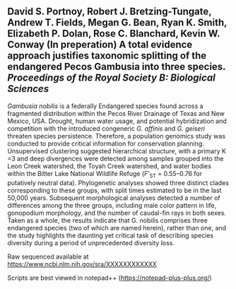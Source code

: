 ## David S. Portnoy, Robert J. Bretzing-Tungate, Andrew T. Fields, Megan G. Bean, Ryan K. Smith, Elizabeth P. Dolan, Rose C. Blanchard, Kevin W. Conway (In preperation) A total evidence approach justifies taxonomic splitting of the endangered Pecos Gambusia into three species. *Proceedings of the Royal Society B: Biological Sciences*

*Gambusia nobilis* is a federally Endangered species found across a fragmented distribution within the Pecos River Drainage of Texas and New Mexico, USA. Drought, human water usage, and potential hybridization and competition with the introduced congeneric *G. affinis* and *G. geiseri* threaten species persistence. Therefore, a population genomics study was conducted to provide critical information for conservation planning. Unsupervised clustering suggested hierarchical structure, with a primary K =3 and deep divergences were detected among samples grouped into the Leon Creek watershed, the Toyah Creek watershed, and water bodies within the Bitter Lake National Wildlife Refuge (*F*’<sub>ST</sub> = 0.55–0.76 for putatively neutral data). Phylogenetic analyses showed three distinct clades corresponding to these groups, with split times estimated to be in the last 50,000 years. Subsequent morphological analyses detected a number of differences among the three groups, including male color pattern in life, gonopodium morphology, and the number of caudal-fin rays in both sexes. Taken as a whole, the results indicate that G. nobilis comprises three endangered species (two of which are named herein), rather than one, and the study highlights the daunting yet critical task of describing species diversity during a period of unprecedented diversity loss.

Raw sequenced available at https://www.ncbi.nlm.nih.gov/sra/XXXXXXXXXXXX

Scripts are best viewed in notepad++ (https://notepad-plus-plus.org/)
